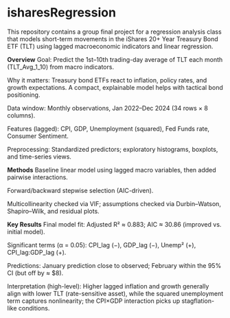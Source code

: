 # isharesRegression

This repository contains a group final project for a regression analysis class that models short-term movements in the iShares 20+ Year Treasury Bond ETF (TLT) using lagged macroeconomic indicators and linear regression.

**Overview**
Goal: Predict the 1st–10th trading-day average of TLT each month (TLT_Avg_1_10) from macro indicators. 

Why it matters: Treasury bond ETFs react to inflation, policy rates, and growth expectations. A compact, explainable model helps with tactical bond positioning. 

Data window: Monthly observations, Jan 2022–Dec 2024 (34 rows × 8 columns). 

Features (lagged): CPI, GDP, Unemployment (squared), Fed Funds rate, Consumer Sentiment. 

Preprocessing: Standardized predictors; exploratory histograms, boxplots, and time-series views. 

**Methods**
Baseline linear model using lagged macro variables, then added pairwise interactions. 

Forward/backward stepwise selection (AIC-driven). 

Multicollinearity checked via VIF; assumptions checked via Durbin–Watson, Shapiro–Wilk, and residual plots. 

**Key Results**
Final model fit: Adjusted R² ≈ 0.883; AIC ≈ 30.86 (improved vs. initial model). 

Significant terms (α = 0.05): CPI_lag (−), GDP_lag (−), Unemp² (+), CPI_lag:GDP_lag (+). 

Predictions: January prediction close to observed; February within the 95% CI (but off by ≈ $8). 

Interpretation (high-level): Higher lagged inflation and growth generally align with lower TLT (rate-sensitive asset), while the squared unemployment term captures nonlinearity; the CPI×GDP interaction picks up stagflation-like conditions. 
